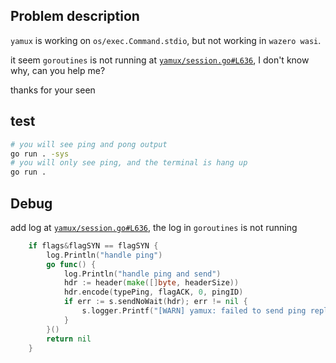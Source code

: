 ## Problem description

`yamux` is working on `os/exec.Command.stdio`, but not working in `wazero wasi`.

it seem `goroutines` is not running at [`yamux/session.go#L636`](./yamux/session.go#L636),
I don't know why, can you help me?

thanks for your seen

## test

```sh
# you will see ping and pong output
go run . -sys
# you will only see ping, and the terminal is hang up
go run .
```

## Debug

add log at [`yamux/session.go#L636`](./yamux/session.go#L636), the log in `goroutines` is not running

```go
	if flags&flagSYN == flagSYN {
		log.Println("handle ping")
		go func() {
			log.Println("handle ping and send")
			hdr := header(make([]byte, headerSize))
			hdr.encode(typePing, flagACK, 0, pingID)
			if err := s.sendNoWait(hdr); err != nil {
				s.logger.Printf("[WARN] yamux: failed to send ping reply: %v", err)
			}
		}()
		return nil
	}
```
